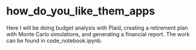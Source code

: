 # how_do_you_like_them_apps
Here I will be doing budget analysis with Plaid, creating a retirement plan with Monte Carlo simulations, and generating a financial report. The work can be found in code_notebook.ipynb.
